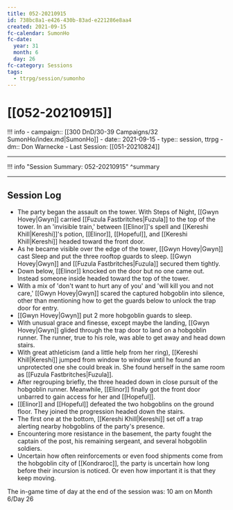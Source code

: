 ```yaml
---
title: 052-20210915
id: 738bc8a1-e426-430b-83ad-e221286e8aa4
created: 2021-09-15
fc-calendar: SumonHo
fc-date:
  year: 31
  month: 6
  day: 26
fc-category: Sessions
tags:
  - ttrpg/session/sumonho
---
```


# [[052-20210915]]

!!! info
    - campaign:: [[300 DnD/30-39 Campaigns/32 SumonHo/index.md|SumonHo]]
    - date:: 2021-09-15
    - type:: session, ttrpg
    - dm:: Don Warnecke
    - Last Session: [[051-20210824]]


---

!!! info "Session Summary: 052-20210915"
    ^summary

---

## Session Log


- The party began the assault on the tower. With Steps of Night, [[Gwyn Hovey|Gwyn]] carried [[Fuzula Fastbritches|Fuzula]] to the top of the tower. In an 'invisible train,' between [[Elinor]]'s spell and [[Kereshi Khill|Kereshi]]'s potion, [[Elinor]], [[Hopeful]], and [[Kereshi Khill|Kereshi]] headed toward the front door.
- As he became visible over the edge of the tower, [[Gwyn Hovey|Gwyn]] cast Sleep and put the three rooftop guards to sleep. [[Gwyn Hovey|Gwyn]] and [[Fuzula Fastbritches|Fuzula]] secured them tightly.
- Down below, [[Elinor]] knocked on the door but no one came out. Instead someone inside headed toward the top of the tower.
- With a mix of 'don't want to hurt any of you' and 'will kill you and not care,' [[Gwyn Hovey|Gwyn]] scared the captured hobgoblin into silence, other than mentioning how to get the guards below to unlock the trap door for entry.
- [[Gwyn Hovey|Gwyn]] put 2 more hobgoblin guards to sleep.
- With unusual grace and finesse, except maybe the landing, [[Gwyn Hovey|Gwyn]] glided through the trap door to land on a hobgoblin runner. The runner, true to his role, was able to get away and head down stairs.
- With great athleticism (and a little help from her ring), [[Kereshi Khill|Kereshi]] jumped from window to window until he found an unprotected one she could break in. She found herself in the same room as [[Fuzula Fastbritches|Fuzula]].
- After regrouping briefly, the three headed down in close pursuit of the hobgoblin runner. Meanwhile, [[Elinor]] finally got the front door unbarred to gain access for her and [[Hopeful]].
- [[Elinor]] and [[Hopeful]] defeated the two hobgoblins on the ground floor. They joined the progression headed down the stairs.
- The first one at the bottom, [[Kereshi Khill|Kereshi]] set off a trap alerting nearby hobgoblins of the party's presence.
- Encountering more resistance in the basement, the party fought the captain of the post, his remaining sergeant, and several hobgoblin soldiers.
- Uncertain how often reinforcements or even food shipments come from the hobgoblin city of [[Kondraroc]], the party is uncertain how long before their incursion is noticed. Or even how important it is that they keep moving.   

The in-game time of day at the end of the session was: 10 am on Month 6/Day 26

